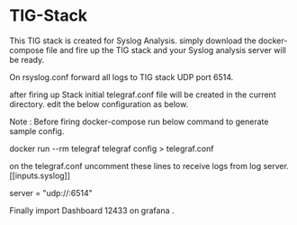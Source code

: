 # TIG-Stack
This TIG stack is created for Syslog Analysis.
simply download the docker-compose file and fire up the TIG stack and your Syslog analysis server will be ready.

On rsyslog.conf forward all logs to TIG stack UDP port 6514.

after firing up Stack initial telegraf.conf file will be created in the current directory. edit the below configuration as below.

Note : Before firing docker-compose run below command to generate sample config.

docker run --rm telegraf telegraf config > telegraf.conf

on the telegraf.conf uncomment these lines to receive logs from log server.
[[inputs.syslog]]

server = "udp://:6514"

Finally import Dashboard 12433 on grafana .
